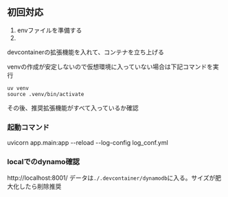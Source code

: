 

## 初回対応
1. envファイルを準備する
2. 

devcontainerの拡張機能を入れて、コンテナを立ち上げる




venvの作成が安定しないので仮想環境に入っていない場合は下記コマンドを実行
```
uv venv
source .venv/bin/activate
```

その後、推奨拡張機能がすべて入っているか確認


### 起動コマンド
uvicorn app.main:app --reload --log-config log_conf.yml


### localでのdynamo確認
http://localhost:8001/
データは`./.devcontainer/dynamodb`に入る。サイズが肥大化したら削除推奨
